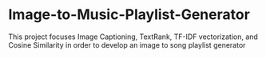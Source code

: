 # Image-to-Music-Playlist-Generator
This project focuses Image Captioning, TextRank, TF-IDF vectorization, and Cosine Similarity in order to develop an image to song playlist generator
